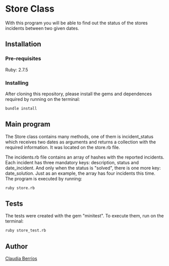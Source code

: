 # Store Class
With this program you will be able to find out the status of the stores incidents between two given dates.

## Installation
### Pre-requisites
Ruby: 2.7.5
### Installing
After cloning this repository, please install the gems and dependences required by running on the terminal:
```bash
bundle install
```

## Main program
The Store class contains many methods, one of them is incident_status which receives two dates as arguments and returns a collection with the required information. It was located on the store.rb file.

The incidents.rb file contains an array of hashes with the reported incidents. Each incident has three mandatory keys: description, status and date_incident. And only when the status is "solved", there is one more key: date_solution.
Just as an example, the array has four incidents this time.
The program is executed by running:
```bash
ruby store.rb
```

## Tests
The tests were created with the gem "minitest". To execute them, run on the terminal:
```bash
ruby store_test.rb
```

## Author
[Claudia Berríos](https://www.linkedin.com/in/claudia-berrios-939265b9/)
